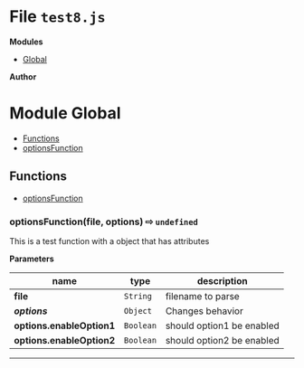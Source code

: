 # File `test8.js`

**Modules**
* [Global](#module-Global)






 **Author**





# Module Global


* [Functions](#functions)
* [optionsFunction](#optionsFunction-file-options-options.enableOption1-options.enableOption2-x21e8-)



## Functions
* [optionsFunction](#optionsFunction-file-options-options.enableOption1-options.enableOption2-x21e8-)

### optionsFunction(file, options)  &#x21e8; `undefined`

This is a test function   with a object that has attributes



**Parameters**

| name | type | description |
|------|------|-------------|
| **file** | `String` | filename to parse |
| ***options*** | `Object` | Changes behavior |
| **options.enableOption1** | `Boolean` | should option1 be enabled |
| **options.enableOption2** | `Boolean` | should option2 be enabled |


---


